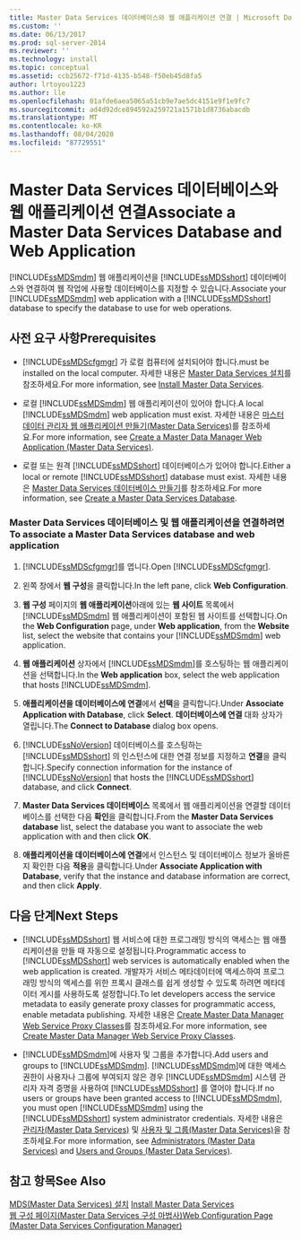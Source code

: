 ```yaml
---
title: Master Data Services 데이터베이스와 웹 애플리케이션 연결 | Microsoft Docs
ms.custom: ''
ms.date: 06/13/2017
ms.prod: sql-server-2014
ms.reviewer: ''
ms.technology: install
ms.topic: conceptual
ms.assetid: ccb25672-f71d-4135-b548-f50eb45d8fa5
author: lrtoyou1223
ms.author: lle
ms.openlocfilehash: 01afde6aea5065a51cb9e7ae5dc4151e9f1e9fc7
ms.sourcegitcommit: ad4d92dce894592a259721a1571b1d8736abacdb
ms.translationtype: MT
ms.contentlocale: ko-KR
ms.lasthandoff: 08/04/2020
ms.locfileid: "87729551"
---
```

# <a name="associate-a-master-data-services-database-and-web-application"></a><span data-ttu-id="a1c26-102">Master Data Services 데이터베이스와 웹 애플리케이션 연결</span><span class="sxs-lookup"><span data-stu-id="a1c26-102">Associate a Master Data Services Database and Web Application</span></span>
  <span data-ttu-id="a1c26-103">[!INCLUDE[ssMDSmdm](../../includes/ssmdsmdm-md.md)] 웹 애플리케이션을 [!INCLUDE[ssMDSshort](../../includes/ssmdsshort-md.md)] 데이터베이스와 연결하여 웹 작업에 사용할 데이터베이스를 지정할 수 있습니다.</span><span class="sxs-lookup"><span data-stu-id="a1c26-103">Associate your [!INCLUDE[ssMDSmdm](../../includes/ssmdsmdm-md.md)] web application with a [!INCLUDE[ssMDSshort](../../includes/ssmdsshort-md.md)] database to specify the database to use for web operations.</span></span>  
  
## <a name="prerequisites"></a><span data-ttu-id="a1c26-104">사전 요구 사항</span><span class="sxs-lookup"><span data-stu-id="a1c26-104">Prerequisites</span></span>  
  
-   [!INCLUDE[ssMDScfgmgr](../../includes/ssmdscfgmgr-md.md)] <span data-ttu-id="a1c26-105">가 로컬 컴퓨터에 설치되어야 합니다.</span><span class="sxs-lookup"><span data-stu-id="a1c26-105">must be installed on the local computer.</span></span> <span data-ttu-id="a1c26-106">자세한 내용은 [Master Data Services 설치](install-master-data-services.md)를 참조하세요.</span><span class="sxs-lookup"><span data-stu-id="a1c26-106">For more information, see [Install Master Data Services](install-master-data-services.md).</span></span>  
  
-   <span data-ttu-id="a1c26-107">로컬 [!INCLUDE[ssMDSmdm](../../includes/ssmdsmdm-md.md)] 웹 애플리케이션이 있어야 합니다.</span><span class="sxs-lookup"><span data-stu-id="a1c26-107">A local [!INCLUDE[ssMDSmdm](../../includes/ssmdsmdm-md.md)] web application must exist.</span></span> <span data-ttu-id="a1c26-108">자세한 내용은 [마스터 데이터 관리자 웹 애플리케이션 만들기&#40;Master Data Services&#41;](create-a-master-data-manager-web-application-master-data-services.md)를 참조하세요.</span><span class="sxs-lookup"><span data-stu-id="a1c26-108">For more information, see [Create a Master Data Manager Web Application &#40;Master Data Services&#41;](create-a-master-data-manager-web-application-master-data-services.md).</span></span>  
  
-   <span data-ttu-id="a1c26-109">로컬 또는 원격 [!INCLUDE[ssMDSshort](../../includes/ssmdsshort-md.md)] 데이터베이스가 있어야 합니다.</span><span class="sxs-lookup"><span data-stu-id="a1c26-109">Either a local or remote [!INCLUDE[ssMDSshort](../../includes/ssmdsshort-md.md)] database must exist.</span></span> <span data-ttu-id="a1c26-110">자세한 내용은 [Master Data Services 데이터베이스 만들기](create-a-master-data-services-database.md)를 참조하세요.</span><span class="sxs-lookup"><span data-stu-id="a1c26-110">For more information, see [Create a Master Data Services Database](create-a-master-data-services-database.md).</span></span>  
  
### <a name="to-associate-a-master-data-services-database-and-web-application"></a><span data-ttu-id="a1c26-111">Master Data Services 데이터베이스 및 웹 애플리케이션을 연결하려면</span><span class="sxs-lookup"><span data-stu-id="a1c26-111">To associate a Master Data Services database and web application</span></span>  
  
1.  <span data-ttu-id="a1c26-112">[!INCLUDE[ssMDScfgmgr](../../includes/ssmdscfgmgr-md.md)]를 엽니다.</span><span class="sxs-lookup"><span data-stu-id="a1c26-112">Open [!INCLUDE[ssMDScfgmgr](../../includes/ssmdscfgmgr-md.md)].</span></span>  
  
2.  <span data-ttu-id="a1c26-113">왼쪽 창에서 **웹 구성**을 클릭합니다.</span><span class="sxs-lookup"><span data-stu-id="a1c26-113">In the left pane, click **Web Configuration**.</span></span>  
  
3.  <span data-ttu-id="a1c26-114">**웹 구성** 페이지의 **웹 애플리케이션**아래에 있는 **웹 사이트** 목록에서 [!INCLUDE[ssMDSmdm](../../includes/ssmdsmdm-md.md)] 웹 애플리케이션이 포함된 웹 사이트를 선택합니다.</span><span class="sxs-lookup"><span data-stu-id="a1c26-114">On the **Web Configuration** page, under **Web application**, from the **Website** list, select the website that contains your [!INCLUDE[ssMDSmdm](../../includes/ssmdsmdm-md.md)] web application.</span></span>  
  
4.  <span data-ttu-id="a1c26-115">**웹 애플리케이션** 상자에서 [!INCLUDE[ssMDSmdm](../../includes/ssmdsmdm-md.md)]를 호스팅하는 웹 애플리케이션을 선택합니다.</span><span class="sxs-lookup"><span data-stu-id="a1c26-115">In the **Web application** box, select the web application that hosts [!INCLUDE[ssMDSmdm](../../includes/ssmdsmdm-md.md)].</span></span>  
  
5.  <span data-ttu-id="a1c26-116">**애플리케이션을 데이터베이스에 연결**에서 **선택**을 클릭합니다.</span><span class="sxs-lookup"><span data-stu-id="a1c26-116">Under **Associate Application with Database**, click **Select**.</span></span> <span data-ttu-id="a1c26-117">**데이터베이스에 연결** 대화 상자가 열립니다.</span><span class="sxs-lookup"><span data-stu-id="a1c26-117">The **Connect to Database** dialog box opens.</span></span>  
  
6.  <span data-ttu-id="a1c26-118">[!INCLUDE[ssNoVersion](../../includes/ssnoversion-md.md)] 데이터베이스를 호스팅하는 [!INCLUDE[ssMDSshort](../../includes/ssmdsshort-md.md)] 의 인스턴스에 대한 연결 정보를 지정하고 **연결**을 클릭합니다.</span><span class="sxs-lookup"><span data-stu-id="a1c26-118">Specify connection information for the instance of [!INCLUDE[ssNoVersion](../../includes/ssnoversion-md.md)] that hosts the [!INCLUDE[ssMDSshort](../../includes/ssmdsshort-md.md)] database, and click **Connect**.</span></span>  
  
7.  <span data-ttu-id="a1c26-119">**Master Data Services 데이터베이스** 목록에서 웹 애플리케이션을 연결할 데이터베이스를 선택한 다음 **확인**을 클릭합니다.</span><span class="sxs-lookup"><span data-stu-id="a1c26-119">From the **Master Data Services database** list, select the database you want to associate the web application with and then click **OK**.</span></span>  
  
8.  <span data-ttu-id="a1c26-120">**애플리케이션을 데이터베이스에 연결**에서 인스턴스 및 데이터베이스 정보가 올바른지 확인한 다음 **적용**을 클릭합니다.</span><span class="sxs-lookup"><span data-stu-id="a1c26-120">Under **Associate Application with Database**, verify that the instance and database information are correct, and then click **Apply**.</span></span>  
  
## <a name="next-steps"></a><span data-ttu-id="a1c26-121">다음 단계</span><span class="sxs-lookup"><span data-stu-id="a1c26-121">Next Steps</span></span>  
  
-   <span data-ttu-id="a1c26-122">[!INCLUDE[ssMDSshort](../../includes/ssmdsshort-md.md)] 웹 서비스에 대한 프로그래밍 방식의 액세스는 웹 애플리케이션을 만들 때 자동으로 설정됩니다.</span><span class="sxs-lookup"><span data-stu-id="a1c26-122">Programmatic access to [!INCLUDE[ssMDSshort](../../includes/ssmdsshort-md.md)] web services is automatically enabled when the web application is created.</span></span> <span data-ttu-id="a1c26-123">개발자가 서비스 메타데이터에 액세스하여 프로그래밍 방식의 액세스를 위한 프록시 클래스를 쉽게 생성할 수 있도록 하려면 메타데이터 게시를 사용하도록 설정합니다.</span><span class="sxs-lookup"><span data-stu-id="a1c26-123">To let developers access the service metadata to easily generate proxy classes for programmatic access, enable metadata publishing.</span></span> <span data-ttu-id="a1c26-124">자세한 내용은 [Create Master Data Manager Web Service Proxy Classes](../develop/create-master-data-manager-web-service-proxy-classes.md)를 참조하세요.</span><span class="sxs-lookup"><span data-stu-id="a1c26-124">For more information, see [Create Master Data Manager Web Service Proxy Classes](../develop/create-master-data-manager-web-service-proxy-classes.md).</span></span>  
  
-   <span data-ttu-id="a1c26-125">[!INCLUDE[ssMDSmdm](../../includes/ssmdsmdm-md.md)]에 사용자 및 그룹을 추가합니다.</span><span class="sxs-lookup"><span data-stu-id="a1c26-125">Add users and groups to [!INCLUDE[ssMDSmdm](../../includes/ssmdsmdm-md.md)].</span></span> <span data-ttu-id="a1c26-126">[!INCLUDE[ssMDSmdm](../../includes/ssmdsmdm-md.md)]에 대한 액세스 권한이 사용자나 그룹에 부여되지 않은 경우 [!INCLUDE[ssMDSmdm](../../includes/ssmdsmdm-md.md)] 시스템 관리자 자격 증명을 사용하여 [!INCLUDE[ssMDSshort](../../includes/ssmdsshort-md.md)] 를 열어야 합니다.</span><span class="sxs-lookup"><span data-stu-id="a1c26-126">If no users or groups have been granted access to [!INCLUDE[ssMDSmdm](../../includes/ssmdsmdm-md.md)], you must open [!INCLUDE[ssMDSmdm](../../includes/ssmdsmdm-md.md)] using the [!INCLUDE[ssMDSshort](../../includes/ssmdsshort-md.md)] system administrator credentials.</span></span> <span data-ttu-id="a1c26-127">자세한 내용은 [관리자&#40;Master Data Services&#41;](../administrators-master-data-services.md) 및 [사용자 및 그룹&#40;Master Data Services&#41;](../users-and-groups-master-data-services.md)을 참조하세요.</span><span class="sxs-lookup"><span data-stu-id="a1c26-127">For more information, see [Administrators &#40;Master Data Services&#41;](../administrators-master-data-services.md) and [Users and Groups &#40;Master Data Services&#41;](../users-and-groups-master-data-services.md).</span></span>  
  
## <a name="see-also"></a><span data-ttu-id="a1c26-128">참고 항목</span><span class="sxs-lookup"><span data-stu-id="a1c26-128">See Also</span></span>  
 <span data-ttu-id="a1c26-129">[MDS(Master Data Services) 설치](install-master-data-services.md) </span><span class="sxs-lookup"><span data-stu-id="a1c26-129">[Install Master Data Services](install-master-data-services.md) </span></span>  
 [<span data-ttu-id="a1c26-130">웹 구성 페이지&#40;Master Data Services 구성 마법사&#41;</span><span class="sxs-lookup"><span data-stu-id="a1c26-130">Web Configuration Page &#40;Master Data Services Configuration Manager&#41;</span></span>](../web-configuration-page-master-data-services-configuration-manager.md)  
  
  
